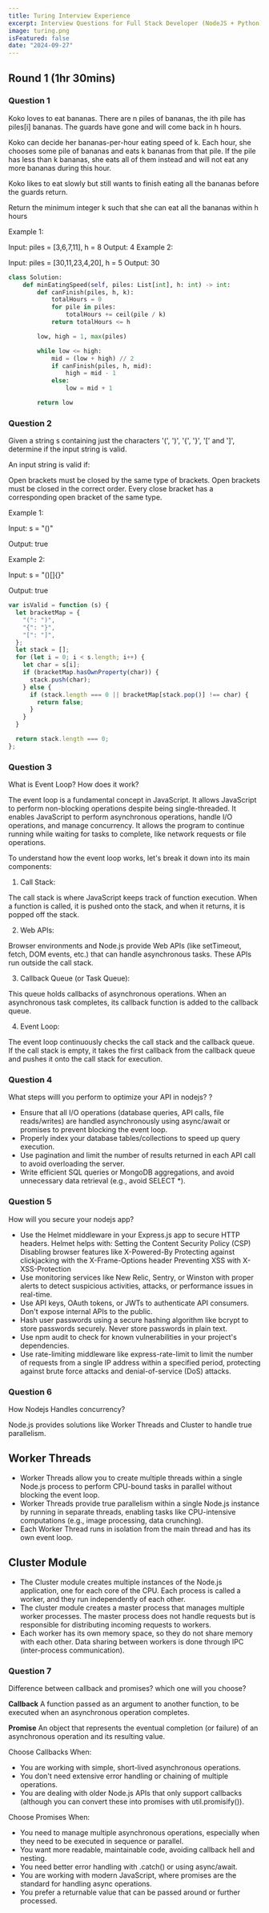 ```yaml
---
title: Turing Interview Experience
excerpt: Interview Questions for Full Stack Developer (NodeJS + Python)
image: turing.png
isFeatured: false
date: "2024-09-27"
---
```


## Round 1 (1hr 30mins)

### Question 1

Koko loves to eat bananas. There are n piles of bananas, the ith pile has piles[i] bananas. The guards have gone and will come back in h hours.

Koko can decide her bananas-per-hour eating speed of k. Each hour, she chooses some pile of bananas and eats k bananas from that pile. If the pile has less than k bananas, she eats all of them instead and will not eat any more bananas during this hour.

Koko likes to eat slowly but still wants to finish eating all the bananas before the guards return.

Return the minimum integer k such that she can eat all the bananas within h hours

Example 1:

Input: piles = [3,6,7,11], h = 8
Output: 4
Example 2:

Input: piles = [30,11,23,4,20], h = 5
Output: 30

```python
class Solution:
    def minEatingSpeed(self, piles: List[int], h: int) -> int:
        def canFinish(piles, h, k):
            totalHours = 0
            for pile in piles:
                totalHours += ceil(pile / k)
            return totalHours <= h

        low, high = 1, max(piles)

        while low <= high:
            mid = (low + high) // 2
            if canFinish(piles, h, mid):
                high = mid - 1
            else:
                low = mid + 1

        return low
```

### Question 2

Given a string s containing just the characters '(', ')', '{', '}', '[' and ']', determine if the input string is valid.

An input string is valid if:

Open brackets must be closed by the same type of brackets.
Open brackets must be closed in the correct order.
Every close bracket has a corresponding open bracket of the same type.

Example 1:

Input: s = "()"

Output: true

Example 2:

Input: s = "()[]{}"

Output: true

```js
var isValid = function (s) {
  let bracketMap = {
    "(": ")",
    "{": "}",
    "[": "]",
  };
  let stack = [];
  for (let i = 0; i < s.length; i++) {
    let char = s[i];
    if (bracketMap.hasOwnProperty(char)) {
      stack.push(char);
    } else {
      if (stack.length === 0 || bracketMap[stack.pop()] !== char) {
        return false;
      }
    }
  }

  return stack.length === 0;
};
```

### Question 3

What is Event Loop? How does it work?

The event loop is a fundamental concept in JavaScript. It allows JavaScript to perform non-blocking operations despite being single-threaded. It enables JavaScript to perform asynchronous operations, handle I/O operations, and manage concurrency. It allows the program to continue running while waiting for tasks to complete, like network requests or file operations.

To understand how the event loop works, let's break it down into its main components:

1. Call Stack:

The call stack is where JavaScript keeps track of function execution. When a function is called, it is pushed onto the stack, and when it returns, it is popped off the stack.

2. Web APIs:

Browser environments and Node.js provide Web APIs (like setTimeout, fetch, DOM events, etc.) that can handle asynchronous tasks. These APIs run outside the call stack.

3. Callback Queue (or Task Queue):

This queue holds callbacks of asynchronous operations. When an asynchronous task completes, its callback function is added to the callback queue.

4. Event Loop:

The event loop continuously checks the call stack and the callback queue. If the call stack is empty, it takes the first callback from the callback queue and pushes it onto the call stack for execution.

### Question 4

What steps willl you perform to optimize your API in nodejs? ?

- Ensure that all I/O operations (database queries, API calls, file reads/writes) are handled asynchronously using async/await or promises to prevent blocking the event loop.
- Properly index your database tables/collections to speed up query execution.
- Use pagination and limit the number of results returned in each API call to avoid overloading the server.
- Write efficient SQL queries or MongoDB aggregations, and avoid unnecessary data retrieval (e.g., avoid SELECT \*).

### Question 5

How will you secure your nodejs app?

- Use the Helmet middleware in your Express.js app to secure HTTP headers. Helmet helps with:
  Setting the Content Security Policy (CSP)
  Disabling browser features like X-Powered-By
  Protecting against clickjacking with the X-Frame-Options header
  Preventing XSS with X-XSS-Protection
- Use monitoring services like New Relic, Sentry, or Winston with proper alerts to detect suspicious activities, attacks, or performance issues in real-time.
- Use API keys, OAuth tokens, or JWTs to authenticate API consumers. Don't expose internal APIs to the public.
- Hash user passwords using a secure hashing algorithm like bcrypt to store passwords securely. Never store passwords in plain text.
- Use npm audit to check for known vulnerabilities in your project's dependencies.
- Use rate-limiting middleware like express-rate-limit to limit the number of requests from a single IP address within a specified period, protecting against brute force attacks and denial-of-service (DoS) attacks.

### Question 6

How Nodejs Handles concurrency?

Node.js provides solutions like Worker Threads and Cluster to handle true parallelism.

## Worker Threads

- Worker Threads allow you to create multiple threads within a single Node.js process to perform CPU-bound tasks in parallel without blocking the event loop.
- Worker Threads provide true parallelism within a single Node.js instance by running in separate threads, enabling tasks like CPU-intensive computations (e.g., image processing, data crunching).
- Each Worker Thread runs in isolation from the main thread and has its own event loop.

## Cluster Module

- The Cluster module creates multiple instances of the Node.js application, one for each core of the CPU. Each process is called a worker, and they run independently of each other.
- The cluster module creates a master process that manages multiple worker processes. The master process does not handle requests but is responsible for distributing incoming requests to workers.
- Each worker has its own memory space, so they do not share memory with each other. Data sharing between workers is done through IPC (inter-process communication).

### Question 7

Difference between callback and promises? which one will you choose?

**Callback**
A function passed as an argument to another function, to be executed when an asynchronous operation completes.

**Promise**
An object that represents the eventual completion (or failure) of an asynchronous operation and its resulting value.

Choose Callbacks When:

- You are working with simple, short-lived asynchronous operations.
- You don't need extensive error handling or chaining of multiple operations.
- You are dealing with older Node.js APIs that only support callbacks (although you can convert these into promises with util.promisify()).

Choose Promises When:

- You need to manage multiple asynchronous operations, especially when they need to be executed in sequence or parallel.
- You want more readable, maintainable code, avoiding callback hell and nesting.
- You need better error handling with .catch() or using async/await.
- You are working with modern JavaScript, where promises are the standard for handling async operations.
- You prefer a returnable value that can be passed around or further processed.
